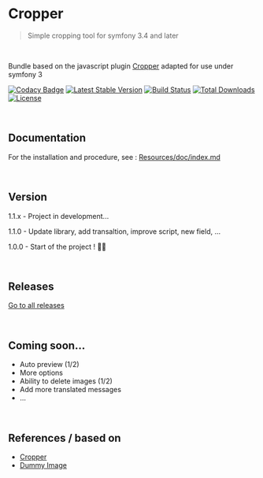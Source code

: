 # Cropper

> Simple cropping tool for symfony 3.4 and later

<br>

Bundle based on the javascript plugin [Cropper](https://github.com/fengyuanchen/cropper) adapted for use under symfony 3

[![Codacy Badge](https://api.codacy.com/project/badge/Grade/98a8656d25c04e82bf9601e757dc6279)](https://app.codacy.com/app/breithbarbot/cropper?utm_source=github.com&utm_medium=referral&utm_content=breithbarbot/cropper&utm_campaign=badger)
[![Latest Stable Version](https://img.shields.io/packagist/v/breithbarbot/cropper.svg?style=flat-square)](https://gitlab.com/breithbarbot/cropper)
[![Build Status](https://img.shields.io/travis/breithbarbot/cropper/master.svg?style=flat-square)](https://travis-ci.org/breithbarbot/cropper)
[![Total Downloads](https://img.shields.io/packagist/dt/breithbarbot/cropper.svg?style=flat-square)](https://packagist.org/packages/breithbarbot/cropper)
[![License](https://img.shields.io/github/license/breithbarbot/cropper.svg?style=flat-square&colorB=blue)](https://gitlab.com/breithbarbot/cropper/blob/master/LICENSE)

<br>

## Documentation

For the installation and procedure, see : [Resources/doc/index.md](Resources/doc/index.md)

<br>

## Version

1.1.x - Project in development...

1.1.0 - Update library, add transaltion, improve script, new field, ...

1.0.0 - Start of the project ! 🎉🎊

<br>

## Releases

[Go to all releases](https://github.com/breithbarbot/Cropper/releases)

<br>

## Coming soon...
* Auto preview (1/2)
* More options
* Ability to delete images (1/2)
* Add more translated messages
* ...

<br>

## References / based on
- [Cropper](https://github.com/fengyuanchen/cropper)
- [Dummy Image](https://github.com/shaneriley/dummy_image)

